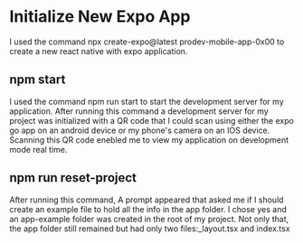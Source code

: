 # Initialize New Expo App

I used the command npx create-expo@latest prodev-mobile-app-0x00 to create a new react native with expo application. 

## npm start

I used the command npm run start to start the development server for my application. After running this command a development server for my project was initialized with a QR code that I could scan using either the expo go app on an android device or my phone's camera on an IOS device.
Scanning this QR code enebled me to view my application on development mode real time.

## npm run reset-project

After running this command, A prompt appeared that asked me if I should create an example file to hold all the info in the app folder. I chose yes and an app-example folder was created in the root of my project.
Not only that, the app folder still remained but had only two files:_layout.tsx and index.tsx
